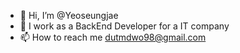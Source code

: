 - 👋 Hi, I’m @Yeoseungjae
- 🌱 I work as a BackEnd Developer for a IT company
- 📫 How to reach me dutmdwo98@gmail.com

<!---
Yeoseungjae/Yeoseungjae is a ✨ special ✨ repository because its `README.md` (this file) appears on your GitHub profile.
You can click the Preview link to take a look at your changes.
--->
